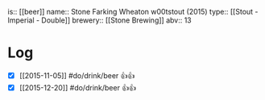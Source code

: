 is:: [[beer]]
name:: Stone Farking Wheaton w00tstout (2015)
type:: [[Stout - Imperial - Double]]
brewery:: [[Stone Brewing]]
abv:: 13

# Log
- [x] [[2015-11-05]] #do/drink/beer 👍👍
- [x] [[2015-12-20]] #do/drink/beer 👍👍
